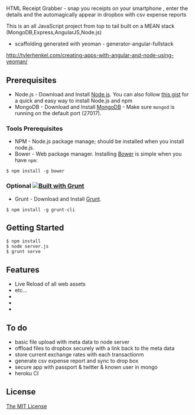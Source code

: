 # 
HTML Receipt Grabber - snap you receipts on your smartphone , enter the details and the automagically appear in dropbox with csv expense reports

This is an all JavaScript project from top to tail built on a MEAN stack (MongoDB,Express,AngularJS,Node.js)

- scaffolding generated with yeoman  - generator-angular-fullstack

http://tylerhenkel.com/creating-apps-with-angular-and-node-using-yeoman/

## Prerequisites
* Node.js - Download and Install [Node.js](http://www.nodejs.org/download/). You can also follow [this gist](https://gist.github.com/isaacs/579814) for a quick and easy way to install Node.js and npm
* MongoDB - Download and Install [MongoDB](http://docs.mongodb.org/manual/installation/) - Make sure `mongod` is running on the default port (27017).

### Tools Prerequisites
* NPM - Node.js package manage; should be installed when you install node.js.
* Bower - Web package manager. Installing [Bower](http://bower.io/) is simple when you have `npm`:

```
$ npm install -g bower
```

### Optional [![Built with Grunt](https://cdn.gruntjs.com/builtwith.png)](http://gruntjs.com/)
* Grunt - Download and Install [Grunt](http://gruntjs.com).
```
$ npm install -g grunt-cli
```


## Getting Started

```
$ npm install
$ node server.js
$ grunt serve
```

## Features
- Live Reload of all web assets
- etc...
-
-
-


## To do

  * basic file upload with meta data to node server 
  * offload files to dropbox securely with a link back to the meta data
  * store current exchange rates with each transactionm
  * generate csv expense report and sync to drop box
  * secure app with passport & twitter & known user in mongo
  * heroku CI 

## License
[The MIT License](http://opensource.org/licenses/MIT)
